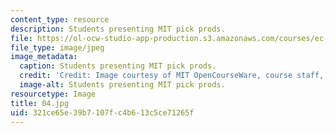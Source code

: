 ```yaml
---
content_type: resource
description: Students presenting MIT pick prods.
file: https://ol-ocw-studio-app-production.s3.amazonaws.com/courses/ec-s06-design-for-demining-spring-2007/321ce65e39b7107fc4b613c5ce71265f_04.jpg
file_type: image/jpeg
image_metadata:
  caption: Students presenting MIT pick prods.
  credit: 'Credit: Image courtesy of MIT OpenCourseWare, course staff, and students.'
  image-alt: Students presenting MIT pick prods.
resourcetype: Image
title: 04.jpg
uid: 321ce65e-39b7-107f-c4b6-13c5ce71265f
---
```

